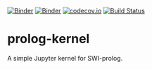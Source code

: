 [![Binder](https://mybinder.org/badge_logo.svg)](https://mybinder.org/v2/gh/lclem/prolog-kernel/master)
[![Binder](https://mybinder.org/badge_logo.svg)](https://mybinder.org/v2/gh/lclem/prolog-kernel/master?urlpath=lab)
[![codecov.io](https://codecov.io/github/lclem/prolog-kernel/branch/master/graph/badge.svg)](https://codecov.io/github/lclem/prolog-kernel)
[![Build Status](https://travis-ci.org/lclem/prolog-kernel.svg)](https://travis-ci.org/lclem/prolog-kernel)

# prolog-kernel
A simple Jupyter kernel for SWI-prolog.
